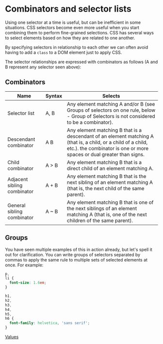# Combinators and selector lists

Using one selector at a time is useful, but can be inefficient in some situations. CSS selectors become even more useful when you start combining them to perform fine-grained selections. CSS has several ways to select elements based on how they are related to one another.

By specifying selectors in relationship to each other we can often avoid having to add a `class` to a DOM element just to apply CSS.

The selector relationships are expressed with combinators as follows (A and B represent any selector seen above):

## Combinators

| Name                        | Syntax | Selects                                                                                                                                                                                |
| --------------------------- | ------ | -------------------------------------------------------------------------------------------------------------------------------------------------------------------------------------- |
| Selector list               | A, B   | Any element matching A and/or B (see Groups of selectors on one rule, below - Group of Selectors is not considered to be a combinator).                                                |
| Descendant combinator       | A B    | Any element matching B that is a descendant of an element matching A (that is, a child, or a child of a child, etc.). the combinator is one or more spaces or dual greater than signs. |
| Child combinator            | A > B  | Any element matching B that is a direct child of an element matching A.                                                                                                                |
| Adjacent sibling combinator | A + B  | Any element matching B that is the next sibling of an element matching A (that is, the next child of the same parent).                                                                 |
| General sibling combinator  | A ~ B  | Any element matching B that is one of the next siblings of an element matching A (that is, one of the next children of the same parent).                                               |

## Groups

You have seen multiple examples of this in action already, but let's spell it out for clarification. You can write groups of selectors separated by commas to apply the same rule to multiple sets of selected elements at once. For example:

```css
p,
li {
  font-size: 1.6em;
}
```

```css
h1,
h2,
h3,
h4,
h5,
h6 {
  font-family: helvetica, 'sans serif';
}
```

[Values](./09)
